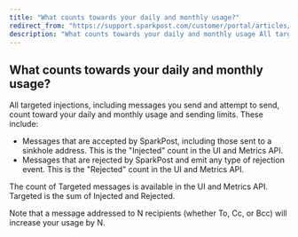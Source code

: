 ```yaml
---
title: "What counts towards your daily and monthly usage?"
redirect_from: "https://support.sparkpost.com/customer/portal/articles/2750871-what-counts-towards-your-daily-and-monthly-usage-"
description: "What counts towards your daily and monthly usage All targeted injections including messages you send and attempt to send count toward your daily and monthly usage and sending limits These include Messages that are accepted by Spark Post including those sent to a sinkhole address This is the Injected count..."
---
```


## What counts towards your daily and monthly usage?

All targeted injections, including messages you send and attempt to send, count toward your daily and monthly usage and sending limits. These include:

*   Messages that are accepted by SparkPost, including those sent to a sinkhole address. This is the "Injected" count in the UI and Metrics API.
*   Messages that are rejected by SparkPost and emit any type of rejection event. This is the "Rejected" count in the UI and Metrics API. 

The count of Targeted messages is available in the UI and Metrics API.  Targeted is the sum of Injected and Rejected. 

Note that a message addressed to N recipients (whether To, Cc, or Bcc) will increase your usage by N.